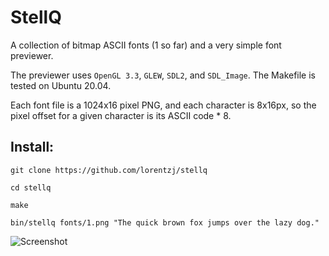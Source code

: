 # StellQ

A collection of bitmap ASCII fonts (1 so far) and a very simple font previewer.

The previewer uses `OpenGL 3.3`, `GLEW`, `SDL2`, and `SDL_Image`. The Makefile is tested on Ubuntu 20.04.

Each font file is a 1024x16 pixel PNG, and each character is 8x16px, so the pixel offset for a given character is its ASCII code * 8.

## Install:

`git clone https://github.com/lorentzj/stellq`

`cd stellq`

`make`

`bin/stellq fonts/1.png "The quick brown fox jumps over the lazy dog."`

![Screenshot](screenshots/1.gif)
